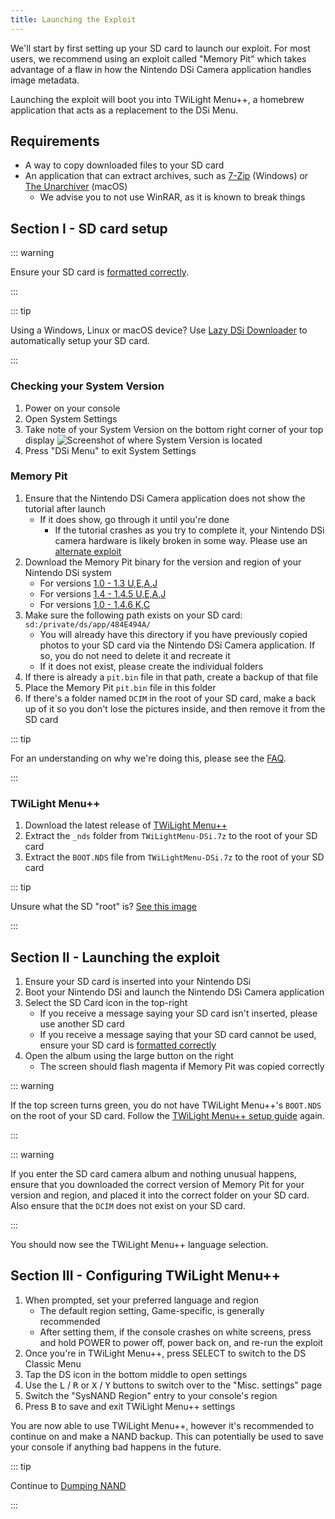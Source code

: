 ```yaml
---
title: Launching the Exploit
---
```


We'll start by first setting up your SD card to launch our exploit. For most users, we recommend using an exploit called "Memory Pit" which takes advantage of a flaw in how the Nintendo DSi Camera application handles image metadata.

Launching the exploit will boot you into TWiLight Menu++, a homebrew application that acts as a replacement to the DSi Menu.

## Requirements
- A way to copy downloaded files to your SD card
- An application that can extract archives, such as [7-Zip](https://www.7-zip.org/) (Windows) or [The Unarchiver](https://apps.apple.com/us/app/the-unarchiver/id425424353) (macOS)
   - We advise you to not use WinRAR, as it is known to break things

## Section I - SD card setup
::: warning

Ensure your SD card is [formatted correctly](sd-card-setup).

:::

::: tip

Using a Windows, Linux or macOS device? Use [Lazy DSi Downloader](lazy-dsi-downloader) to automatically setup your SD card.

:::

### Checking your System Version

1. Power on your console
1. Open System Settings
1. Take note of your System Version on the bottom right corner of your top display
   ![Screenshot of where System Version is located](/assets/images/system-version-check.png)
1. Press "DSi Menu" to exit System Settings

### Memory Pit
1. Ensure that the Nintendo DSi Camera application does not show the tutorial after launch
   - If it does show, go through it until you're done
     - If the tutorial crashes as you try to complete it, your Nintendo DSi camera hardware is likely broken in some way. Please use an [alternate exploit](alternate-exploits)
1. Download the Memory Pit binary for the version and region of your Nintendo DSi system
   - For versions [1.0 - 1.3 U,E,A,J](/assets/files/memory_pit/256/pit.bin)
   - For versions [1.4 - 1.4.5 U,E,A,J](/assets/files/memory_pit/768_1024/pit.bin)
   - For versions [1.0 - 1.4.6 K,C](/assets/files/memory_pit/256/pit.bin)
1. Make sure the following path exists on your SD card: `sd:/private/ds/app/484E494A/`
   - You will already have this directory if you have previously copied photos to your SD card via the Nintendo DSi Camera application. If so, you do not need to delete it and recreate it
   - If it does not exist, please create the individual folders
1. If there is already a `pit.bin` file in that path, create a backup of that file
1. Place the Memory Pit `pit.bin` file in this folder
1. If there's a folder named `DCIM` in the root of your SD card, make a back up of it so you don't lose the pictures inside, and then remove it from the SD card 

::: tip

For an understanding on why we're doing this, please see the [FAQ](faq.html#what-functionality-will-i-lose-by-modding-my-system).

:::

### TWiLight Menu++
1. Download the latest release of [TWiLight Menu++](https://github.com/DS-Homebrew/TWiLightMenu/releases/latest/download/TWiLightMenu-DSi.7z)
1. Extract the `_nds` folder from `TWiLightMenu-DSi.7z` to the root of your SD card
1. Extract the `BOOT.NDS` file from `TWiLightMenu-DSi.7z` to the root of your SD card

::: tip

Unsure what the SD "root" is? [See this image](https://media.discordapp.net/attachments/489307733074640926/756947922804932739/wherestheroot.png)

:::

## Section II - Launching the exploit
1. Ensure your SD card is inserted into your Nintendo DSi
1. Boot your Nintendo DSi and launch the Nintendo DSi Camera application
1. Select the SD Card icon in the top-right
   - If you receive a message saying your SD card isn't inserted, please use another SD card
   - If you receive a message saying that your SD card cannot be used, ensure your SD card is [formatted correctly](sd-card-setup)
1. Open the album using the large button on the right
   - The screen should flash magenta if Memory Pit was copied correctly

::: warning

If the top screen turns green, you do not have TWiLight Menu++'s `BOOT.NDS` on the root of your SD card. Follow the [TWiLight Menu++ setup guide](launching-the-exploit.html#twilight-menu) again.

:::

::: warning

If you enter the SD card camera album and nothing unusual happens, ensure that you downloaded the correct version of Memory Pit for your version and region, and placed it into the correct folder on your SD card. Also ensure that the `DCIM` does not exist on your SD card.

:::

You should now see the TWiLight Menu++ language selection.

## Section III - Configuring TWiLight Menu++
1. When prompted, set your preferred language and region
   - The default region setting, Game-specific, is generally recommended
   - After setting them, if the console crashes on white screens, press and hold POWER to power off, power back on, and re-run the exploit
1. Once you're in TWiLight Menu++, press SELECT to switch to the DS Classic Menu
1. Tap the DS icon in the bottom middle to open settings
1. Use the <kbd class="l">L</kbd> / <kbd class="r">R</kbd> or <kbd class="face">X</kbd> / <kbd class="face">Y</kbd> buttons to switch over to the "Misc. settings" page
1. Switch the "SysNAND Region" entry to your console's region
1. Press <kbd class="face">B</kbd> to save and exit TWiLight Menu++ settings

You are now able to use TWiLight Menu++, however it's recommended to continue on and make a NAND backup. This can potentially be used to save your console if anything bad happens in the future.

::: tip

Continue to [Dumping NAND](dumping-nand)

:::
